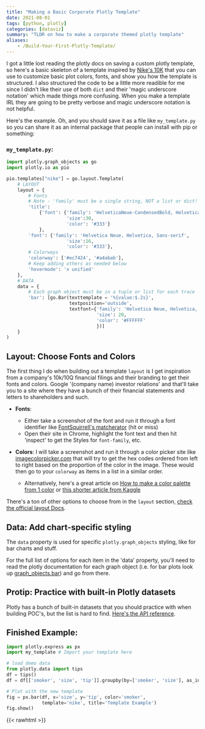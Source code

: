 ```yaml
---
title: "Making a Basic Corporate Plotly Template"
date: 2021-08-01
tags: [python, plotly]
categories: [dataviz]
summary: "TLDR on how to make a corporate themed plotly template"
aliases:
    - /Build-Your-First-Plotly-Template/
---
```


I got a little lost reading the plotly docs on saving a custom plotly template, so here's a basic skeleton of a template inspired by [Nike's 10K](https://investors.nike.com/investors/news-events-and-reports/default.aspx) that you can use to customize basic plot colors, fonts, and show you how the template is structured. I also structured the code to be a little more readible for me since I didn't like their use of both `dict` and their 'magic underscore notation' which made things more confusing. When you make a template IRL they are going to be pretty verbose and magic underscore notation is not helpful.

Here's the example. Oh, and you should save it as a file like `my_template.py` so you can share it as an internal package that people can install with pip or something:

### `my_template.py`:

```python
import plotly.graph_objects as go
import plotly.io as pio

pio.templates["nike"] = go.layout.Template(
    # LAYOUT
    layout = {
        # Fonts
        # Note - 'family' must be a single string, NOT a list or dict!
        'title':
            {'font': {'family': 'HelveticaNeue-CondensedBold, Helvetica, Sans-serif', 
                      'size':30,
                      'color': '#333'}
            },
        'font': {'family': 'Helvetica Neue, Helvetica, Sans-serif', 
                      'size':16,
                      'color': '#333'},
        # Colorways
        'colorway': ['#ec7424', '#a4abab'],
        # Keep adding others as needed below
        'hovermode': 'x unified'
    },
    # DATA
    data = {
        # Each graph object must be in a tuple or list for each trace
        'bar': [go.Bar(texttemplate = '%{value:$.2s}',
                       textposition='outside',
                       textfont={'family': 'Helvetica Neue, Helvetica, Sans-serif',
                                 'size': 20,
                                 'color': '#FFFFFF'
                                 })]
    }
)
```

## Layout: Choose Fonts and Colors

The first thing I do when building out a template `layout` is I get inspiration from a company's 10k/10Q financial filings and their branding to get their fonts and colors. Google '(company name) investor relations' and that'll take you to a site where they have a bunch of their financial statements and letters to shareholders and such.

* **Fonts**: 
  * Either take a screenshot of the font and run it through a font identifier like [FontSquirrell's matcherator](https://www.fontsquirrel.com/matcherator) (hit or miss)
  * Open their site in Chrome, highlight the font text and then hit 'inspect' to get the Styles for `font-family`, etc.

* **Colors**: I will take a screenshot and run it through a color picker site like [imagecolorpicker.com](https://imagecolorpicker.com) that will try to get the hex codes ordered from left to right based on the proportion of the color in the image. These would then go to your `colorway` as items in a list in a similar order.
  * Alternatively, here's a great article on [How to make a color palette from 1 color](https://medium.com/@greggunn/how-to-make-your-own-color-palettes-712959fbf021) or [this shorter article from Kaggle](https://www.kaggle.com/competitions/AI4Code/discussion/327996)

There's a ton of other options to choose from in the `layout` section, [check the official layout Docs](https://plotly.com/python/reference/layout/).

## Data: Add chart-specific styling

The `data` property is used for specific `plotly.graph_objects` styling, like for bar charts and stuff.

For the full list of options for each item in the 'data' property, you'll need to read the plotly documentation for each graph object (i.e. for bar plots look up [graph_objects.bar](https://plotly.com/python-api-reference/generated/plotly.graph_objects.Bar.html)) and go from there.

## Protip: Practice with built-in Plotly datasets

Plotly has a bunch of built-in datasets that you should practice with when building POC's, but the list is hard to find. [Here's the API reference](https://plotly.com/python-api-reference/generated/plotly.data.html).

## Finished Example:

```python
import plotly.express as px
import my_template # Import your template here

# load demo data
from plotly.data import tips
df = tips()
df = df[['smoker', 'size', 'tip']].groupby(by=['smoker', 'size'], as_index=False).mean()

# Plot with the new template
fig = px.bar(df, x='size', y='tip', color='smoker', 
             template='nike', title='Template Example')
fig.show()
```
{{< rawhtml >}}
<div>                        <script type="text/javascript">window.PlotlyConfig = {MathJaxConfig: \'local\'};</script>        <script src="https://cdn.plot.ly/plotly-latest.min.js"></script>                <div id="fe499a24-e100-447e-9c4c-117badbc9408" class="plotly-graph-div" style="height:100%; width:100%;"></div>            <script type="text/javascript">                                    window.PLOTLYENV=window.PLOTLYENV || {};                                    if (document.getElementById("fe499a24-e100-447e-9c4c-117badbc9408")) {                    Plotly.newPlot(                        "fe499a24-e100-447e-9c4c-117badbc9408",                        [{"alignmentgroup": "True", "hovertemplate": "smoker=No<br>size=%{x}<br>tip=%{y}<extra></extra>", "legendgroup": "No", "marker": {"color": "#ec7424"}, "name": "No", "offsetgroup": "No", "orientation": "v", "showlegend": true, "textposition": "auto", "type": "bar", "x": [1, 2, 3, 4, 5, 6], "xaxis": "x", "y": [1.415, 2.4890000000000003, 3.06923076923077, 4.195769230769232, 5.046666666666667, 5.225], "yaxis": "y"}, {"alignmentgroup": "True", "hovertemplate": "smoker=Yes<br>size=%{x}<br>tip=%{y}<extra></extra>", "legendgroup": "Yes", "marker": {"color": "#a4abab"}, "name": "Yes", "offsetgroup": "Yes", "orientation": "v", "showlegend": true, "textposition": "auto", "type": "bar", "x": [1, 2, 3, 4, 5], "xaxis": "x", "y": [1.46, 2.709545454545454, 4.095, 3.9927272727272727, 2.5], "yaxis": "y"}],                        {"barmode": "relative", "legend": {"title": {"text": "smoker"}, "tracegroupgap": 0}, "template": {"data": {"bar": [{"textfont": {"color": "#FFFFFF", "family": "Helvetica Neue, Helvetica, Sans-serif", "size": 20}, "textposition": "outside", "texttemplate": "%{value:$.2s}", "type": "bar"}]}, "layout": {"colorway": ["#ec7424", "#a4abab"], "font": {"color": "#333", "family": "Helvetica Neue, Helvetica, Sans-serif", "size": 16}, "hovermode": "x unified", "title": {"font": {"color": "#333", "family": "HelveticaNeue-CondensedBold, Helvetica, Sans-serif", "size": 30}}}}, "title": {"text": "Template Example"}, "xaxis": {"anchor": "y", "domain": [0.0, 1.0], "title": {"text": "size"}}, "yaxis": {"anchor": "x", "domain": [0.0, 1.0], "title": {"text": "tip"}}},                        {"responsive": true}                    )                };                            </script>        </div>
{{< /rawhtml >}}
*Tested on Plotly 4.14.3*

Reference:
1. [Plotly Theming and Templates docs](https://plotly.com/python/templates/)
2. [Plotly text and annotation docs](https://plotly.com/python/text-and-annotations/)
3. [Plotly Datasets](https://plotly.com/python-api-reference/generated/plotly.data.html)